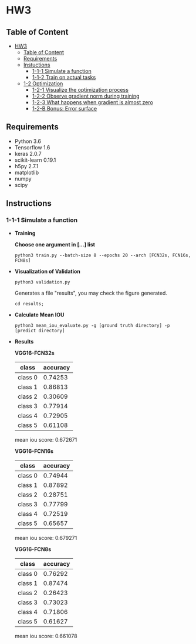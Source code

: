 # HW3

## Table of Content

<!-- @import "[TOC]" {cmd="toc" depthFrom=1 depthTo=6 orderedList=false} -->

<!-- code_chunk_output -->

* [HW3](#hw3)
	* [Table of Content](#table-of-content)
	* [Requirements](#requirements)
	* [Instuctions](#instuctions)
		* [1-1-1 Simulate a function](#1-1-1-simulate-a-function)
		* [1-1-2 Train on actual tasks](#1-1-2-train-on-actual-tasks)
	* [1-2 Optimization](#1-2-optimization)
		* [1-2-1 Visualize the optimization process](#1-2-1-visualize-the-optimization-process)
		* [1-2-2 Observe gradient norm during training](#1-2-2-observe-gradient-norm-during-training)
		* [1-2-3 What happens when gradient is almost zero](#1-2-3-what-happens-when-gradient-is-almost-zero)
		* [1-2-B Bonus: Error surface](#1-2-b-bonus-error-surface)

<!-- /code_chunk_output -->

## Requirements
  * Python 3.6
  * Tensorflow 1.6
  * keras 2.0.7
  * scikit-learn 0.19.1
  * h5py 2.7.1
  * matplotlib
  * numpy
  * scipy

## Instructions

### 1-1-1 Simulate a function
  * **Training**

    **Choose one argument in [...] list**
    ```
    python3 train.py --batch-size 8 --epochs 20 --arch [FCN32s, FCN16s, FCN8s]
    ```

  * **Visualization of Validation**

    ```
    python3 validation.py
    ```

    Generates a file "results", you may check the figure generated.
    ```
    cd results;
    ```

  * **Calculate Mean IOU**

    ```
    python3 mean_iou_evaluate.py -g [ground truth directory] -p [predict directory]
    ```

  * **Results**

  	**VGG16-FCN32s**

    class    | accuracy  |
    -------- | ----------
    class 0  | 0.74253
    class 1  | 0.86813
    class 2  | 0.30609
    class 3  | 0.77914
    class 4  | 0.72905
    class 5  | 0.61108

    mean iou score: 0.672671

    **VGG16-FCN16s**

    class    | accuracy  |
    -------- | ----------
    class 0  | 0.74944
    class 1  | 0.87892
    class 2  | 0.28751
    class 3  | 0.77799
    class 4  | 0.72519
    class 5  | 0.65657

    mean iou score: 0.679271

    **VGG16-FCN8s**

    class    | accuracy  |
    -------- | ----------
    class 0  | 0.76292
    class 1  | 0.87474
    class 2  | 0.26423
    class 3  | 0.73023
    class 4  | 0.71806
    class 5  | 0.61627

    mean iou score: 0.661078
    
